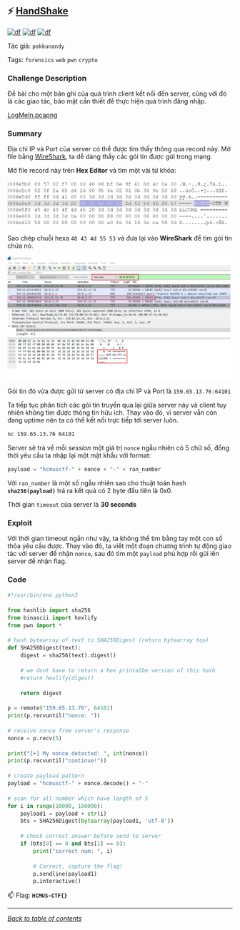 ## ⚡ [HandShake](https://ctf.hcmus.edu.vn/challenges#HandShake)

[![df](https://img.shields.io/badge/B3T4-shark-brightgreen.svg)](https://img.shields.io/badge/B3T4-shark-brightgreen.svg)
[![df](https://img.shields.io/badge/member-viplazy-brightgreen.svg)](https://img.shields.io/badge/member-viplazy-brightgreen.svg)
[![df](https://img.shields.io/badge/150-pts-brightgreen.svg)](https://img.shields.io/badge/150-pts-brightgreen.svg)

Tác giả: `pakkunandy`



Tags: `forensics` `web` `pwn` `crypto`


### Challenge Description

Đề bài cho một bản ghi của quá trình client kết nối đến server, cùng với đó là các giao tác, bảo mật cần thiết để thực hiện quá trình đăng nhập.

[LogMeIn.pcapng](./LogMeIn.pcapng)

### Summary

Địa chỉ IP và Port của server có thể được tìm thấy thông qua record này.
Mở file bằng [WireShark](https://www.wireshark.org/), ta dễ dàng thấy các gói tin được gửi trong mạng.

Mở file record này trên **Hex Editor** và tìm một vài từ khóa:

![PNG01](img/01_keyword.png)

Sao chép chuỗi hexa `48 43 4d 55 53` và đưa lại vào **WireShark** để tìm gói tin chứa nó.

![PNG02](img/02_find_packet.png)

Gói tin đó vừa được gửi từ server có địa chỉ IP và Port là `159.65.13.76:64101`

Ta tiếp tục phân tích các gói tin truyền qua lại giữa server này và client tuy nhiên không tìm được thông tin hữu ích. Thay vào đó, vì server vẫn còn đang uptime nên ta có thể kết nối trực tiếp tới server luôn.

```bash
nc 159.65.13.76 64101
```

Server sẽ trả về mỗi *session* một giá trị `nonce` ngẫu nhiên có 5 chữ số, đồng thời yêu cầu ta nhập lại một mật khẩu với format:

```python
payload = "hcmusctf-" + nonce + "-" + ran_number
```
Với `ran_number` là một số ngẫu nhiên sao cho thuật toán hash **`sha256(payload)`** trả ra kết quả có 2 byte đầu tiên là 0x0.  

Thời gian `timeout` của server là **30 seconds**

### Exploit

Với thời gian timeout ngắn như vậy, ta không thể tìm bằng tay một con số thỏa yêu cầu được. Thay vào đó, ta viết một đoạn chương trình tự động giao tác với server để nhận `nonce`, sau đó tìm một `payload` phù hợp rồi gửi lên server để nhận flag.

### Code

```python
#!/usr/bin/env python3

from hashlib import sha256
from binascii import hexlify
from pwn import *

# hash bytearray of text to SHA256Digest (return bytearray too)
def SHA256Digest(text):
    digest = sha256(text).digest()

    # we dont have to return a hex printalbe version of this hash
    #return hexlify(digest)
    
    return digest
    
p = remote("159.65.13.76", 64101) 
print(p.recvuntil("nonce: ")) 

# receive nonce from server's response
nonce = p.recv(5)

print("[+] My nonce detected: ", int(nonce)) 
print(p.recvuntil("continue!")) 

# create payload pattern 
payload = "hcmusctf-" + nonce.decode() + "-"

# scan for all number which have length of 5
for i in range(10000, 100000):
    payload1 = payload + str(i)
    bts = SHA256Digest(bytearray(payload1, 'utf-8'))
    
    # check correct answer before send to server
    if (bts[0] == 0 and bts[1] == 0):
        print("correct num: ", i)

        # Correct, capture the flag!
        p.sendline(payload1)
        p.interactive()

```



📫 Flag: **`HCMUS-CTF{}`**

---
*[Back to table of contents](../README.md)*
